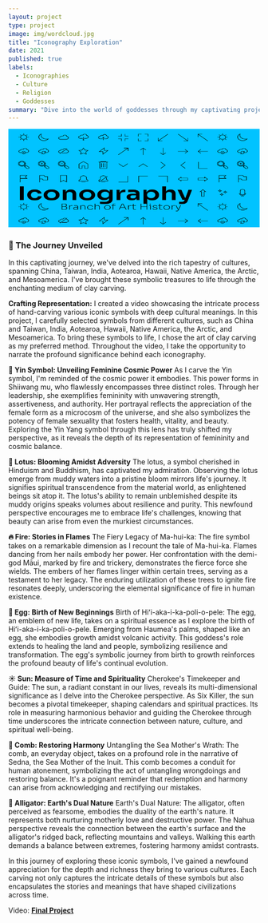 ```yaml
---
layout: project
type: project
image: img/wordcloud.jpg
title: "Iconography Exploration"
date: 2021
published: true
labels:
  - Iconographies
  - Culture
  - Religion
  - Goddesses
summary: "Dive into the world of goddesses through my captivating project!"
---
```


<div class="text-center p-4"><img class="img-fluid" src="../img/iconbanner.png" > </div>


### **🌟 The Journey Unveiled**

In this captivating journey, we've delved into the rich tapestry of cultures, spanning China, Taiwan, India, Aotearoa, Hawaii, Native America, the Arctic, and Mesoamerica. I've brought these symbolic treasures to life through the enchanting medium of clay carving.

**Crafting Representation:**
I created a video showcasing the intricate process of hand-carving various iconic symbols with deep cultural meanings. In this project, I carefully selected symbols from different cultures, such as China and Taiwan, India, Aotearoa, Hawaii, Native America, the Arctic, and Mesoamerica. To bring these symbols to life, I chose the art of clay carving as my preferred method. Throughout the video, I take the opportunity to narrate the profound significance behind each iconography.


**🌸 Yin Symbol: Unveiling Feminine Cosmic Power**
As I carve the Yin symbol, I'm reminded of the cosmic power it embodies. This power forms in Shiiwang mu, who flawlessly encompasses three distinct roles. Through her leadership, she exemplifies femininity with unwavering strength, assertiveness, and authority. Her portrayal reflects the appreciation of the female form as a microcosm of the universe, and she also symbolizes the potency of female sexuality that fosters health, vitality, and beauty. Exploring the Yin Yang symbol through this lens has truly shifted my perspective, as it reveals the depth of its representation of femininity and cosmic balance.

**🌼 Lotus: Blooming Amidst Adversity**
The lotus, a symbol cherished in Hinduism and Buddhism, has captivated my admiration. Observing the lotus emerge from muddy waters into a pristine bloom mirrors life's journey. It signifies spiritual transcendence from the material world, as enlightened beings sit atop it. The lotus's ability to remain unblemished despite its muddy origins speaks volumes about resilience and purity. This newfound perspective encourages me to embrace life's challenges, knowing that beauty can arise from even the murkiest circumstances.


**🔥 Fire: Stories in Flames**
The Fiery Legacy of Ma-hui-ka: The fire symbol takes on a remarkable dimension as I recount the tale of Ma-hui-ka. Flames dancing from her nails embody her power. Her confrontation with the demi-god Māui, marked by fire and trickery, demonstrates the fierce force she wields. The embers of her flames linger within certain trees, serving as a testament to her legacy. The enduring utilization of these trees to ignite fire resonates deeply, underscoring the elemental significance of fire in human existence.

**🥚 Egg: Birth of New Beginnings**
Birth of Hiʻi-aka-i-ka-poli-o-pele: The egg, an emblem of new life, takes on a spiritual essence as I explore the birth of Hiʻi-aka-i-ka-poli-o-pele. Emerging from Haumea's palms, shaped like an egg, she embodies growth amidst volcanic activity. This goddess's role extends to healing the land and people, symbolizing resilience and transformation. The egg's symbolic journey from birth to growth reinforces the profound beauty of life's continual evolution.

**☀️ Sun: Measure of Time and Spirituality**
Cherokee's Timekeeper and Guide: The sun, a radiant constant in our lives, reveals its multi-dimensional significance as I delve into the Cherokee perspective. As Six Killer, the sun becomes a pivotal timekeeper, shaping calendars and spiritual practices. Its role in measuring harmonious behavior and guiding the Cherokee through time underscores the intricate connection between nature, culture, and spiritual well-being.

**🔆 Comb: Restoring Harmony**
Untangling the Sea Mother's Wrath: The comb, an everyday object, takes on a profound role in the narrative of Sedna, the Sea Mother of the Inuit. This comb becomes a conduit for human atonement, symbolizing the act of untangling wrongdoings and restoring balance. It's a poignant reminder that redemption and harmony can arise from acknowledging and rectifying our mistakes.


**🐊 Alligator: Earth's Dual Nature**
Earth's Dual Nature: The alligator, often perceived as fearsome, embodies the duality of the earth's nature. It represents both nurturing motherly love and destructive power. The Nahua perspective reveals the connection between the earth's surface and the alligator's ridged back, reflecting mountains and valleys. Walking this earth demands a balance between extremes, fostering harmony amidst contrasts.


In this journey of exploring these iconic symbols, I've gained a newfound appreciation for the depth and richness they bring to various cultures. Each carving not only captures the intricate details of these symbols but also encapsulates the stories and meanings that have shaped civilizations across time.

 
Video: <a href="https://drive.google.com/file/d/1AMUlwmfXLAlbsFCHz1iUQnkDxfOobfk0/view?usp=sharing">**Final Project**</a>
